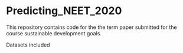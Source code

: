 # Predicting_NEET_2020
This repository contains code for the the term paper submitted for the course sustainable development goals. 

Datasets included
